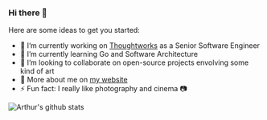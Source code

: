 ### Hi there 👋

Here are some ideas to get you started:

- 🔭 I’m currently working on [Thoughtworks](https://www.thoughtworks.com/) as a Senior Software Engineer
- 🌱 I’m currently learning Go and Software Architecture
- 👯 I’m looking to collaborate on open-source projects envolving some kind of art
- 👀 More about me on [my website](https://arthurvdiniz.me)
- ⚡ Fun fact: I really like photography and cinema 📷

![Arthur's github stats](https://github-readme-stats.vercel.app/api?username=arthurvdiniz&count_private=true)
